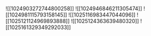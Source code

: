 ![[1024903272744800258]]
![[1024946846211305474]]
![[1024981115793158145]]
![[1025116983447044096]]
![[1025121124969893888]]
![[1025124363639480320]]
![[1025161329349292033]]
